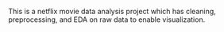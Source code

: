 This is a netflix movie data analysis project which has cleaning, preprocessing, and EDA on raw data to enable visualization.
